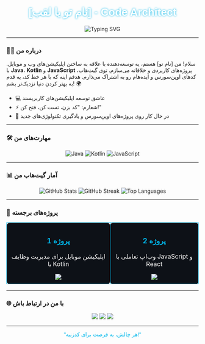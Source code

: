 <div align="center">
  <h1 style="font-family: 'Montserrat', sans-serif; color: #ffffff; text-shadow: 0 0 5px #00b7eb;">[نام تو یا لقب] - Code Architect</h1>
  <img src="https://readme-typing-svg.herokuapp.com?font=Montserrat&color=00B7EB&size=20¢er=true&vCenter=true&width=500&lines=توسعه‌دهنده+پرشور;سازنده+پروژه‌های+خلاق;همیشه+در+حال+یادگیری!" alt="Typing SVG"/>
</div>

---

### 👨‍💻 درباره من
سلام! من [نام تو] هستم، یه توسعه‌دهنده با علاقه به ساختن اپلیکیشن‌های وب و موبایل. با **Java**، **Kotlin** و **JavaScript** پروژه‌های کاربردی و خلاقانه می‌سازم. توی گیت‌هاب، کدهای اوپن‌سورس و ایده‌هام رو به اشتراک می‌ذارم. هدفم اینه که با هر خط کد، یه قدم به بهتر کردن دنیا نزدیک‌تر بشم! 🌍

- 💻 عاشق توسعه اپلیکیشن‌های کاربرپسند
- ⚡ شعارم: "کد بزن، تست کن، فتح کن!"
- 🚀 در حال کار روی پروژه‌های اوپن‌سورس و یادگیری تکنولوژی‌های جدید

---

### 🛠️ مهارت‌های من
<p align="center">
  <img src="https://img.shields.io/badge/Java-%23ED8B00.svg?style=flat-square&labelColor=000000&logo=java&logoColor=white" alt="Java"/>
  <img src="https://img.shields.io/badge/Kotlin-%230095D5.svg?style=flat-square&labelColor=000000&logo=kotlin&logoColor=white" alt="Kotlin"/>
  <img src="https://img.shields.io/badge/JavaScript-%23F7DF1E.svg?style=flat-square&labelColor=000000&logo=javascript&logoColor=black" alt="JavaScript"/>
</p>

---

### 📊 آمار گیت‌هاب من
<p align="center">
  <img src="https://github-readme-stats.vercel.app/api?username=YOUR_GITHUB_USERNAME&show_icons=true&theme=dark&border_color=00B7EB&title_color=00B7EB&icon_color=FF007A" alt="GitHub Stats"/>
  <img src="https://github-readme-streak-stats.herokuapp.com/?user=YOUR_GITHUB_USERNAME&theme=dark&border=00B7EB&ring=00B7EB&fire=FF007A" alt="GitHub Streak"/>
  <img src="https://github-readme-stats.vercel.app/api/top-langs/?username=YOUR_GITHUB_USERNAME&layout=compact&theme=dark&border_color=00B7EB&title_color=00B7EB" alt="Top Languages"/>
</p>

---

### 🚀 پروژه‌های برجسته
<div align="center">
  <table>
    <tr>
      <td align="center" style="background: #0D1117; border: 1px solid #00B7EB; border-radius: 8px; padding: 10px; margin: 10px;">
        <h3 style="color: #00B7EB;">پروژه 1</h3>
        <p style="color: #FFFFFF;">اپلیکیشن موبایل برای مدیریت وظایف با Kotlin</p>
        <a href="YOUR_PROJECT_LINK"><img src="https://img.shields.io/badge/GitHub-181717.svg?style=flat&logo=github&logoColor=white"/></a>
      </td>
      <td align="center" style="background: #0D1117; border: 1px solid #00B7EB; border-radius: 8px; padding: 10px; margin: 10px;">
        <h3 style="color: #00B7EB;">پروژه 2</h3>
        <p style="color: #FFFFFF;">وب‌اپ تعاملی با JavaScript و React</p>
        <a href="YOUR_PROJECT_LINK"><img src="https://img.shields.io/badge/GitHub-181717.svg?style=flat&logo=github&logoColor=white"/></a>
      </td>
    </tr>
  </table>
</div>

---

### 🌐 با من در ارتباط باش
<p align="center">
  <a href="https://linkedin.com/in/YOUR_LINKEDIN"><img src="https://img.shields.io/badge/LinkedIn-%230077B5.svg?style=flat-square&labelColor=000000&logo=linkedin&logoColor=white"/></a>
  <a href="https://twitter.com/YOUR_TWITTER"><img src="https://img.shields.io/badge/Twitter-%231DA1F2.svg?style=flat-square&labelColor=000000&logo=twitter&logoColor=white"/></a>
  <a href="YOUR_WEBSITE"><img src="https://img.shields.io/badge/Website-%23FF4500.svg?style=flat-square&labelColor=000000&logo=firefox&logoColor=white"/></a>
</p>

---

<div align="center">
  <p style="font-family: 'Montserrat', sans-serif; color: #00B7EB;">"هر چالش، یه فرصت برای کدزنیه!"</p>
</div>
